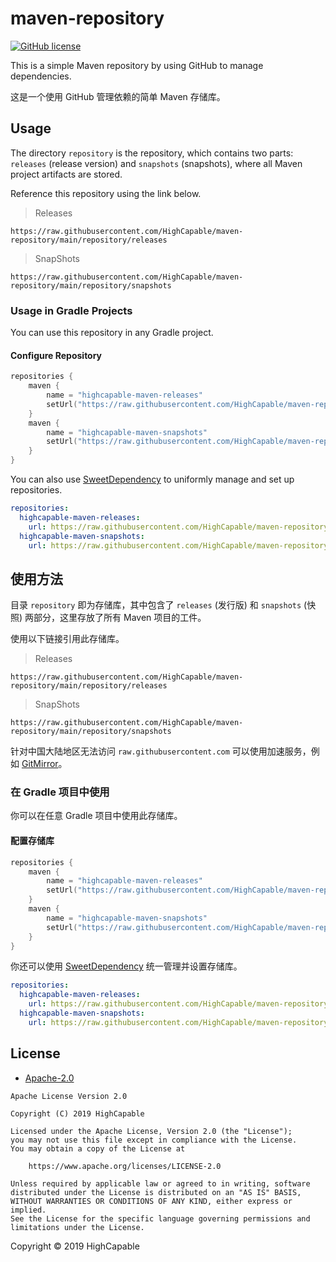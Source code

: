 # maven-repository

[![GitHub license](https://img.shields.io/github/license/HighCapable/maven-repository-template?color=blue)](https://github.com/HighCapable/maven-repository-template/blob/main/LICENSE)

This is a simple Maven repository by using GitHub to manage dependencies.

这是一个使用 GitHub 管理依赖的简单 Maven 存储库。

## Usage

The directory `repository` is the repository, which contains two parts: `releases` (release version) and `snapshots` (snapshots), where all Maven
project artifacts are stored.

Reference this repository using the link below.

> Releases

```
https://raw.githubusercontent.com/HighCapable/maven-repository/main/repository/releases
```

> SnapShots

```
https://raw.githubusercontent.com/HighCapable/maven-repository/main/repository/snapshots
```

### Usage in Gradle Projects

You can use this repository in any Gradle project.

#### Configure Repository

```kotlin
repositories {
    maven {
        name = "highcapable-maven-releases"
        setUrl("https://raw.githubusercontent.com/HighCapable/maven-repository/main/repository/releases")
    }
    maven {
        name = "highcapable-maven-snapshots"
        setUrl("https://raw.githubusercontent.com/HighCapable/maven-repository/main/repository/snapshots")
    }
}
```

You can also use [SweetDependency](https://github/HighCapable/SweetDependency) to uniformly manage and set up repositories.

```yaml
repositories:
  highcapable-maven-releases:
    url: https://raw.githubusercontent.com/HighCapable/maven-repository/main/repository/releases
  highcapable-maven-snapshots:
    url: https://raw.githubusercontent.com/HighCapable/maven-repository/main/repository/snapshots
```

## 使用方法

目录 `repository` 即为存储库，其中包含了 `releases` (发行版) 和 `snapshots` (快照) 两部分，这里存放了所有 Maven 项目的工件。

使用以下链接引用此存储库。

> Releases

```
https://raw.githubusercontent.com/HighCapable/maven-repository/main/repository/releases
```

> SnapShots

```
https://raw.githubusercontent.com/HighCapable/maven-repository/main/repository/snapshots
```

针对中国大陆地区无法访问 `raw.githubusercontent.com` 可以使用加速服务，例如 [GitMirror](https://gitmirror.com/)。

### 在 Gradle 项目中使用

你可以在任意 Gradle 项目中使用此存储库。

#### 配置存储库

```kotlin
repositories {
    maven {
        name = "highcapable-maven-releases"
        setUrl("https://raw.githubusercontent.com/HighCapable/maven-repository/main/repository/releases")
    }
    maven {
        name = "highcapable-maven-snapshots"
        setUrl("https://raw.githubusercontent.com/HighCapable/maven-repository/main/repository/snapshots")
    }
}
```

你还可以使用 [SweetDependency](https://github/HighCapable/SweetDependency) 统一管理并设置存储库。

```yaml
repositories:
  highcapable-maven-releases:
    url: https://raw.githubusercontent.com/HighCapable/maven-repository/main/repository/releases
  highcapable-maven-snapshots:
    url: https://raw.githubusercontent.com/HighCapable/maven-repository/main/repository/snapshots
```

## License

- [Apache-2.0](https://www.apache.org/licenses/LICENSE-2.0)

```
Apache License Version 2.0

Copyright (C) 2019 HighCapable

Licensed under the Apache License, Version 2.0 (the "License");
you may not use this file except in compliance with the License.
You may obtain a copy of the License at

    https://www.apache.org/licenses/LICENSE-2.0

Unless required by applicable law or agreed to in writing, software
distributed under the License is distributed on an "AS IS" BASIS,
WITHOUT WARRANTIES OR CONDITIONS OF ANY KIND, either express or implied.
See the License for the specific language governing permissions and
limitations under the License.
```

Copyright © 2019 HighCapable

